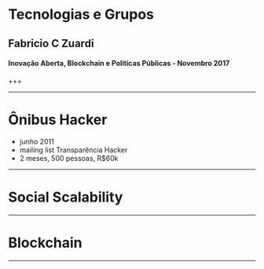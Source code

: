 
# Tecnologias e Grupos
## Fabricio C Zuardi
#### Inovação Aberta, Blockchain e Políticas Públicas - Novembro 2017

+++


---

# Ônibus Hacker

- junho 2011
- mailing list Transparência Hacker
- 2 meses, 500 pessoas, R$60k

---

# Social Scalability

---

# Blockchain

---
